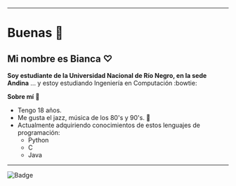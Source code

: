 ***

# Buenas :ghost:

## Mi nombre es Bianca ♡

**Soy estudiante de la Universidad Nacional de Río Negro, en la sede Andina**
... y estoy estudiando Ingeniería en Computación :bowtie:

**Sobre mí** :mate: 

  - Tengo 18 años. 
  - Me gusta el jazz, música de los 80's y 90's. :brown_heart:
  - Actualmente adquiriendo conocimientos de estos lenguajes de programación:
    - Python
    - C
    - Java

***
![Badge](https://bit.ly/icom-badge)
